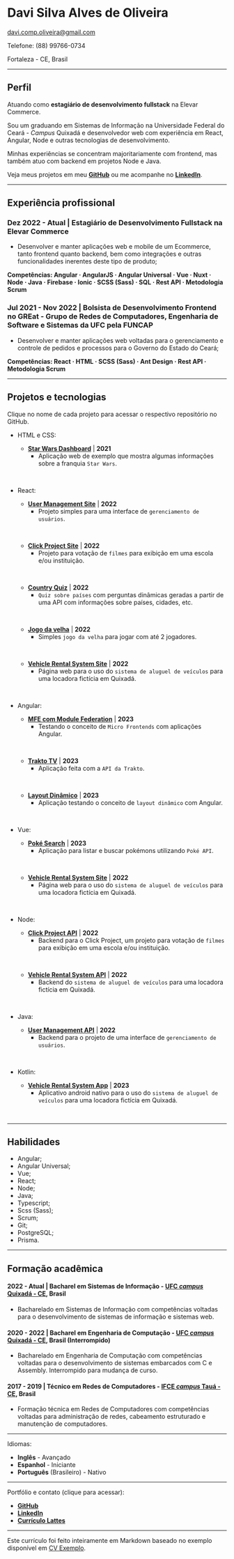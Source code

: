 # Davi Silva Alves de Oliveira

[davi.comp.oliveira@gmail.com](mailto:davi.comp.oliveira@gmail.com)

Telefone: (88) 99766-0734

Fortaleza - CE, Brasil

---

## Perfil

Atuando como **estagiário de desenvolvimento fullstack** na Elevar Commerce.

Sou um graduando em Sistemas de Informação na Universidade Federal do Ceará - _Campus_ Quixadá e desenvolvedor web com experiência em React, Angular, Node e outras tecnologias de desenvolvimento.

Minhas experiências se concentram majoritariamente com frontend, mas também atuo com backend em projetos Node e Java.

Veja meus projetos em meu [**GitHub**](https://github.com/oliveiraD4vi) ou me acompanhe no [**LinkedIn**](https://linkedin.com/in/davi-oliveira-bb7458187).

---

## Experiência profissional

### Dez 2022 - Atual | Estagiário de Desenvolvimento Fullstack na Elevar Commerce

- Desenvolver e manter aplicações web e mobile de um Ecommerce, tanto frontend quanto backend, bem como integrações e outras funcionalidades inerentes deste tipo de produto;

**Competências: Angular · AngularJS · Angular Universal · Vue · Nuxt · Node · Java · Firebase · Ionic · SCSS (Sass) · SQL · Rest API · Metodologia Scrum**

### Jul 2021 - Nov 2022 | Bolsista de Desenvolvimento Frontend no GREat - Grupo de Redes de Computadores, Engenharia de Software e Sistemas da UFC pela FUNCAP

- Desenvolver e manter aplicações web voltadas para o gerenciamento e controle de pedidos e processos para o Governo do Estado do Ceará;

**Competências: React · HTML · SCSS (Sass) · Ant Design · Rest API · Metodologia Scrum**

---

## Projetos e tecnologias

Clique no nome de cada projeto para acessar o respectivo repositório no GitHub.

* HTML e CSS:
  - [**Star Wars Dashboard**](https://github.com/oliveiraD4vi/star-wars-dashboard) | **2021**
    - Aplicação web de exemplo que mostra algumas informações sobre a franquia `Star Wars`.

  &nbsp;

* React:
  - [**User Management Site**](https://github.com/oliveiraD4vi/user-management-app) | **2022**
    - Projeto simples para uma interface de `gerenciamento de usuários`.

  &nbsp;

  - [**Click Project Site**](https://github.com/oliveiraD4vi/click-project) | **2022**
    - Projeto para votação de `filmes` para exibição em uma escola e/ou instituição.

  &nbsp;

  - [**Country Quiz**](https://github.com/oliveiraD4vi/country-quiz) | **2022**
    - `Quiz sobre países` com perguntas dinâmicas geradas a partir de uma API com informações sobre países, cidades, etc.

  &nbsp;

  - [**Jogo da velha**](https://github.com/oliveiraD4vi/tictactoe) | **2022**
    - Simples `jogo da velha` para jogar com até 2 jogadores.

  &nbsp;

  - [**Vehicle Rental System Site**](https://github.com/oliveiraD4vi/vehicle-rental-system-react) | **2022**
    - Página web para o uso do `sistema de aluguel de veículos` para uma locadora fictícia em Quixadá.

  &nbsp;

* Angular:
  - [**MFE com Module Federation**](https://github.com/oliveiraD4vi/poc-angular-mfe) | **2023**
    - Testando o conceito de `Micro Frontends` com aplicações Angular.

  &nbsp;

  - [**Trakto TV**](https://github.com/oliveiraD4vi/trakto-platform) | **2023**
    - Aplicação feita com a `API da Trakto`.

  &nbsp;

  - [**Layout Dinâmico**](https://github.com/oliveiraD4vi/layout-dinamico-angular) | **2023**
    - Aplicação testando o conceito de `layout dinâmico` com Angular.

  &nbsp;

* Vue:
  - [**Poké Search**](https://github.com/oliveiraD4vi/poke-search) | **2023**
    - Aplicação para listar e buscar pokémons utilizando `Poké API`.

  &nbsp;

  - [**Vehicle Rental System Site**](https://github.com/oliveiraD4vi/vehicle-rental-system-vue) | **2022**
    - Página web para o uso do `sistema de aluguel de veículos` para uma locadora fictícia em Quixadá.

  &nbsp;

* Node:
  - [**Click Project API**](https://github.com/oliveiraD4vi/click-project-back) | **2022**
    - Backend para o Click Project, um projeto para votação de `filmes` para exibição em uma escola e/ou instituição.

  &nbsp;

  - [**Vehicle Rental System API**](https://github.com/oliveiraD4vi/vehicle-rental-system-api) | **2022**
    - Backend do `sistema de aluguel de veículos` para uma locadora fictícia em Quixadá.

  &nbsp;

* Java:
  - [**User Management API**](https://github.com/oliveiraD4vi/user-management-api) | **2022**
    - Backend para o projeto de uma interface de `gerenciamento de usuários`.

  &nbsp;

* Kotlin:
  - [**Vehicle Rental System App**](https://github.com/oliveiraD4vi/vehicle-rental-system-kotlin) | **2023**
    - Aplicativo android nativo para o uso do `sistema de aluguel de veículos` para uma locadora fictícia em Quixadá.

  &nbsp;

---

## Habilidades

- Angular;
- Angular Universal;
- Vue;
- React;
- Node;
- Java;
- Typescript;
- Scss (Sass);
- Scrum;
- Git;
- PostgreSQL;
- Prisma.

---

## Formação acadêmica

#### **2022 - Atual** | **Bacharel em Sistemas de Informação - [UFC _campus_ Quixadá - CE](https://www.quixada.ufc.br/), Brasil**

  - Bacharelado em Sistemas de Informação com competências voltadas para o desenvolvimento de sistemas de informação e sistemas web.

#### **2020 - 2022** | **Bacharel em Engenharia de Computação - [UFC _campus_ Quixadá - CE](https://www.quixada.ufc.br/), Brasil** (Interrompido)

  - Bacharelado em Engenharia de Computação com competências voltadas para o desenvolvimento de sistemas embarcados com C e Assembly. Interrompido para mudança de curso.

#### **2017 - 2019** | **Técnico em Redes de Computadores - [IFCE _campus_ Tauá - CE](https://ifce.edu.br/taua), Brasil**
  
  - Formação técnica em Redes de Computadores com competências voltadas para administração de redes, cabeamento estruturado e manutenção de computadores.

---

Idiomas:

- **Inglês** - Avançado
- **Espanhol** - Iniciante
- **Português** (Brasileiro) - Nativo

---

Portfólio e contato (clique para acessar):

- [**GitHub**](https://github.com/oliveiraD4vi)
- [**LinkedIn**](https://linkedin.com/in/davi-oliveira-bb7458187)
- [**Currículo Lattes**](http://lattes.cnpq.br/0206111428771914)

---

Este currículo foi feito inteiramente em Markdown baseado no exemplo disponível em [CV Exemplo](https://github.com/felipenlunkes/cv-exemplo).
